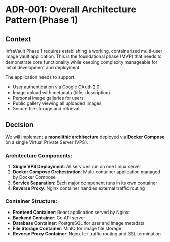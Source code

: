 # ADR-001: Overall Architecture Pattern (Phase 1)

## Context
InfraVault Phase 1 requires establishing a working, containerized multi-user image vault application. This is the foundational phase (MVP) that needs to demonstrate core functionality while keeping complexity manageable for initial development and deployment.

The application needs to support:
- User authentication via Google OAuth 2.0
- Image upload with metadata (title, description)
- Personal image galleries for users
- Public gallery viewing all uploaded images
- Secure file storage and retrieval

## Decision
We will implement a **monolithic architecture** deployed via **Docker Compose** on a single Virtual Private Server (VPS).

### Architecture Components:
1. **Single VPS Deployment**: All services run on one Linux server
2. **Docker Compose Orchestration**: Multi-container application managed by Docker Compose
3. **Service Separation**: Each major component runs in its own container
4. **Reverse Proxy**: Nginx container handles external traffic routing

### Container Structure:
- **Frontend Container**: React application served by Nginx
- **Backend Container**: Go API server
- **Database Container**: PostgreSQL for user and image metadata
- **File Storage Container**: MinIO for image file storage
- **Reverse Proxy Container**: Nginx for traffic routing and SSL termination